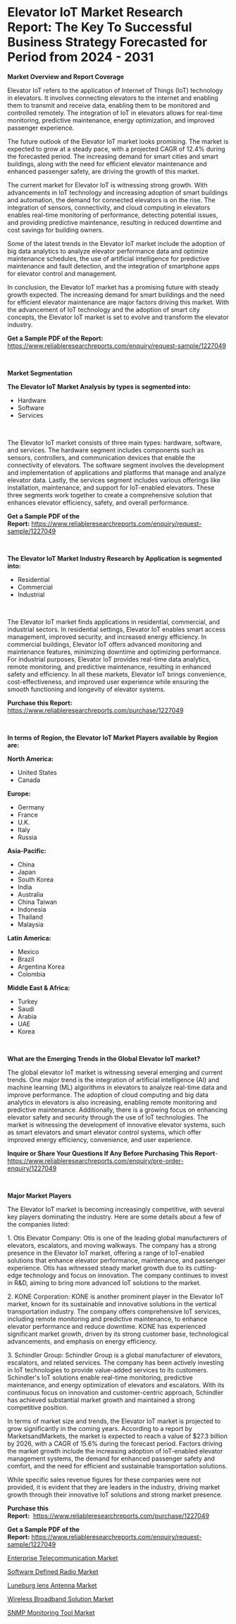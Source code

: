 <p><h1>Elevator IoT Market Research Report: The Key To Successful Business Strategy Forecasted for Period from 2024 - 2031</h1></p><p><strong>Market Overview and Report Coverage</strong></p>
<p><p>Elevator IoT refers to the application of Internet of Things (IoT) technology in elevators. It involves connecting elevators to the internet and enabling them to transmit and receive data, enabling them to be monitored and controlled remotely. The integration of IoT in elevators allows for real-time monitoring, predictive maintenance, energy optimization, and improved passenger experience.</p><p>The future outlook of the Elevator IoT market looks promising. The market is expected to grow at a steady pace, with a projected CAGR of 12.4% during the forecasted period. The increasing demand for smart cities and smart buildings, along with the need for efficient elevator maintenance and enhanced passenger safety, are driving the growth of this market.</p><p>The current market for Elevator IoT is witnessing strong growth. With advancements in IoT technology and increasing adoption of smart buildings and automation, the demand for connected elevators is on the rise. The integration of sensors, connectivity, and cloud computing in elevators enables real-time monitoring of performance, detecting potential issues, and providing predictive maintenance, resulting in reduced downtime and cost savings for building owners.</p><p>Some of the latest trends in the Elevator IoT market include the adoption of big data analytics to analyze elevator performance data and optimize maintenance schedules, the use of artificial intelligence for predictive maintenance and fault detection, and the integration of smartphone apps for elevator control and management.</p><p>In conclusion, the Elevator IoT market has a promising future with steady growth expected. The increasing demand for smart buildings and the need for efficient elevator maintenance are major factors driving this market. With the advancement of IoT technology and the adoption of smart city concepts, the Elevator IoT market is set to evolve and transform the elevator industry.</p></p>
<p><strong>Get a Sample PDF of the Report:</strong> <a href="https://www.reliableresearchreports.com/enquiry/request-sample/1227049">https://www.reliableresearchreports.com/enquiry/request-sample/1227049</a></p>
<p>&nbsp;</p>
<p><strong>Market Segmentation</strong></p>
<p><strong>The Elevator IoT Market Analysis by types is segmented into:</strong></p>
<p><ul><li>Hardware</li><li>Software</li><li>Services</li></ul></p>
<p>&nbsp;</p>
<p><p>The Elevator IoT market consists of three main types: hardware, software, and services. The hardware segment includes components such as sensors, controllers, and communication devices that enable the connectivity of elevators. The software segment involves the development and implementation of applications and platforms that manage and analyze elevator data. Lastly, the services segment includes various offerings like installation, maintenance, and support for IoT-enabled elevators. These three segments work together to create a comprehensive solution that enhances elevator efficiency, safety, and overall performance.</p></p>
<p><strong>Get a Sample PDF of the Report:</strong>&nbsp;<a href="https://www.reliableresearchreports.com/enquiry/request-sample/1227049">https://www.reliableresearchreports.com/enquiry/request-sample/1227049</a></p>
<p>&nbsp;</p>
<p><strong>The Elevator IoT Market Industry Research by Application is segmented into:</strong></p>
<p><ul><li>Residential</li><li>Commercial</li><li>Industrial</li></ul></p>
<p>&nbsp;</p>
<p><p>The Elevator IoT market finds applications in residential, commercial, and industrial sectors. In residential settings, Elevator IoT enables smart access management, improved security, and increased energy efficiency. In commercial buildings, Elevator IoT offers advanced monitoring and maintenance features, minimizing downtime and optimizing performance. For industrial purposes, Elevator IoT provides real-time data analytics, remote monitoring, and predictive maintenance, resulting in enhanced safety and efficiency. In all these markets, Elevator IoT brings convenience, cost-effectiveness, and improved user experience while ensuring the smooth functioning and longevity of elevator systems.</p></p>
<p><strong>Purchase this Report:</strong>&nbsp; <a href="https://www.reliableresearchreports.com/purchase/1227049">https://www.reliableresearchreports.com/purchase/1227049</a></p>
<p>&nbsp;</p>
<p><strong>In terms of Region, the Elevator IoT Market Players available by Region are:</strong></p>
<p>
    <p> <strong> North America: </strong>
        <ul>
            <li>United States</li>
            <li>Canada</li>
        </ul>
        </p> 
    <p> <strong> Europe: </strong>
        <ul>
            <li>Germany</li>
            <li>France</li>
            <li>U.K.</li>
            <li>Italy</li>
            <li>Russia</li>
        </ul>
        </p> 
    <p> <strong> Asia-Pacific: </strong>
        <ul>
            <li>China</li>
            <li>Japan</li>
            <li>South Korea</li>
            <li>India</li>
            <li>Australia</li>
            <li>China Taiwan</li>
            <li>Indonesia</li>
            <li>Thailand</li>
            <li>Malaysia</li>
        </ul>
        </p> 
    <p> <strong> Latin America: </strong>
        <ul>
            <li>Mexico</li>
            <li>Brazil</li>
            <li>Argentina Korea</li>
            <li>Colombia</li>
        </ul>
        </p> 
    <p> <strong> Middle East & Africa: </strong>
        <ul>
            <li>Turkey</li>
            <li>Saudi</li>
            <li>Arabia</li>
            <li>UAE</li>
            <li>Korea</li>
        </ul>
    </p>
    </p>
<p>&nbsp;</p>
<p><strong>What are the Emerging Trends in the Global Elevator IoT market?</strong></p>
<p><p>The global elevator IoT market is witnessing several emerging and current trends. One major trend is the integration of artificial intelligence (AI) and machine learning (ML) algorithms in elevators to analyze real-time data and improve performance. The adoption of cloud computing and big data analytics in elevators is also increasing, enabling remote monitoring and predictive maintenance. Additionally, there is a growing focus on enhancing elevator safety and security through the use of IoT technologies. The market is witnessing the development of innovative elevator systems, such as smart elevators and smart elevator control systems, which offer improved energy efficiency, convenience, and user experience.</p></p>
<p><strong>Inquire or Share Your Questions If Any Before Purchasing This Report</strong>- <a href="https://www.reliableresearchreports.com/enquiry/pre-order-enquiry/1227049">https://www.reliableresearchreports.com/enquiry/pre-order-enquiry/1227049</a></p>
<p>&nbsp;</p>
<p><strong>Major Market Players</strong></p>
<p><p>The Elevator IoT market is becoming increasingly competitive, with several key players dominating the industry. Here are some details about a few of the companies listed:</p><p>1. Otis Elevator Company: Otis is one of the leading global manufacturers of elevators, escalators, and moving walkways. The company has a strong presence in the Elevator IoT market, offering a range of IoT-enabled solutions that enhance elevator performance, maintenance, and passenger experience. Otis has witnessed steady market growth due to its cutting-edge technology and focus on innovation. The company continues to invest in R&D, aiming to bring more advanced IoT solutions to the market.</p><p>2. KONE Corporation: KONE is another prominent player in the Elevator IoT market, known for its sustainable and innovative solutions in the vertical transportation industry. The company offers comprehensive IoT services, including remote monitoring and predictive maintenance, to enhance elevator performance and reduce downtime. KONE has experienced significant market growth, driven by its strong customer base, technological advancements, and emphasis on energy efficiency.</p><p>3. Schindler Group: Schindler Group is a global manufacturer of elevators, escalators, and related services. The company has been actively investing in IoT technologies to provide value-added services to its customers. Schindler's IoT solutions enable real-time monitoring, predictive maintenance, and energy optimization of elevators and escalators. With its continuous focus on innovation and customer-centric approach, Schindler has achieved substantial market growth and maintained a strong competitive position.</p><p>In terms of market size and trends, the Elevator IoT market is projected to grow significantly in the coming years. According to a report by MarketsandMarkets, the market is expected to reach a value of $27.3 billion by 2026, with a CAGR of 15.6% during the forecast period. Factors driving the market growth include the increasing adoption of IoT-enabled elevator management systems, the demand for enhanced passenger safety and comfort, and the need for efficient and sustainable transportation solutions.</p><p>While specific sales revenue figures for these companies were not provided, it is evident that they are leaders in the industry, driving market growth through their innovative IoT solutions and strong market presence.</p></p>
<p><strong>Purchase this Report:</strong>&nbsp;&nbsp;<a href="https://www.reliableresearchreports.com/purchase/1227049">https://www.reliableresearchreports.com/purchase/1227049</a></p>
<p></p>
<p><strong>Get a Sample PDF of the Report:</strong>&nbsp;<a href="https://www.reliableresearchreports.com/enquiry/request-sample/1227049">https://www.reliableresearchreports.com/enquiry/request-sample/1227049</a></p>
<p><p><a href="https://github.com/yoshih12/Market-Research-Report-List-1/blob/main/enterprise-telecommunication-market.md">Enterprise Telecommunication Market</a></p><p><a href="https://github.com/juniordelafrance/Market-Research-Report-List-1/blob/main/software-defined-radio-market.md">Software Defined Radio Market</a></p><p><a href="https://github.com/guneycigdem35/Market-Research-Report-List-1/blob/main/luneburg-lens-antenna-market.md">Luneburg lens Antenna Market</a></p><p><a href="https://github.com/irfadac/Market-Research-Report-List-1/blob/main/wireless-broadband-solution-market.md">Wireless Broadband Solution Market</a></p><p><a href="https://github.com/indrystar/Market-Research-Report-List-1/blob/main/snmp-monitoring-tool-market.md">SNMP Monitoring Tool Market</a></p></p>